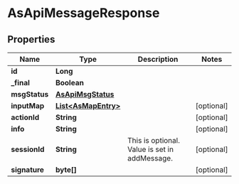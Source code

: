 
# AsApiMessageResponse

## Properties
Name | Type | Description | Notes
------------ | ------------- | ------------- | -------------
**id** | **Long** |  | 
**_final** | **Boolean** |  | 
**msgStatus** | [**AsApiMsgStatus**](AsApiMsgStatus.md) |  | 
**inputMap** | [**List&lt;AsMapEntry&gt;**](AsMapEntry.md) |  |  [optional]
**actionId** | **String** |  |  [optional]
**info** | **String** |  |  [optional]
**sessionId** | **String** | This is optional. Value is set in addMessage. |  [optional]
**signature** | **byte[]** |  |  [optional]



